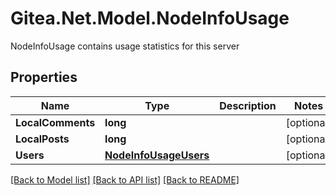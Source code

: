 # Gitea.Net.Model.NodeInfoUsage
NodeInfoUsage contains usage statistics for this server

## Properties

Name | Type | Description | Notes
------------ | ------------- | ------------- | -------------
**LocalComments** | **long** |  | [optional] 
**LocalPosts** | **long** |  | [optional] 
**Users** | [**NodeInfoUsageUsers**](NodeInfoUsageUsers.md) |  | [optional] 

[[Back to Model list]](../README.md#documentation-for-models) [[Back to API list]](../README.md#documentation-for-api-endpoints) [[Back to README]](../README.md)

